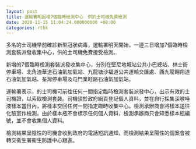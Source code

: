 ```yaml
---
layout: post
title: 運輸署明起增7個臨時檢測中心　供的士司機免費檢測
date: 2020-11-15 11:04:24.000000000 +08:00
categories: rthk
---
```


多名的士司機早前確診新型冠狀病毒，運輸署明天開始，一連三日增加7個臨時檢測套裝派發收集中心，供的士司機免費接受檢測。

新增的7個臨時檢測套裝派發收集中心，分別在堅尼地城站公共小巴總站、林士街停車場、北角渣華道石油氣加氣站、九龍塘沙福道公共運輸交匯處、西九龍翱翔道石油氣加氣站、荃灣停車場及屯門業旺路石油氣加氣站。

運輸署表示，的士司機可前往任何一間指定臨時檢測套裝派發中心，出示有效的士司機證，以索取檢測套裝。司機須於政府網頁登記個人資料，並在自行採集深喉唾液樣本當日內，將樣本交回任何一間指定臨時收集中心。檢測承辦商會將樣本送往化驗室作檢測，由於樣本瓶不會標示任何個人資料，檢測承辦商只會知悉樣本瓶編號，並不會收集個人資料。

檢測結果呈陰性的司機會收到政府的電話短訊通知，而檢測結果呈陽性的個案會被轉交衞生署衞生防護中心跟進。
